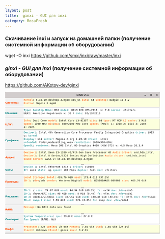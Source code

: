 ```yaml
---
layout: post
title:  ginxi - GUI для inxi
category: RosaFresh
---
```


### Скачивание inxi и запуск из домашней папки (получение системной информации об оборудовании)
 
 wget -O inxi https://github.com/smxi/inxi/raw/master/inxi

 ### ***ginxi - GUI для inxi*** (получение системной информации об оборудовании)

 https://github.com/AKotov-dev/ginxi

 ![ScreenShot](/img/ScreenShot.png)
